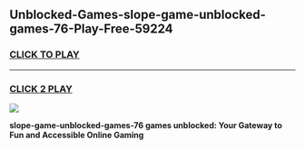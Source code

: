 
## Unblocked-Games-slope-game-unblocked-games-76-Play-Free-59224
<h3>
<a href="https://premium76.site?title=slope-game-unblocked-games-76&ref=18A">CLICK TO PLAY</a></h3>
<hr>

<h3>
<a href="https://premium76.site?title=slope-game-unblocked-games-76&ref=18A">CLICK 2 PLAY</a>
  
</h3>

<a href="https://premium76.site?title=slope-game-unblocked-games-76&ref=18A"><img src="https://clearcache.store/games.png"></a>


**slope-game-unblocked-games-76 games unblocked: Your Gateway to Fun and Accessible Online Gaming**
